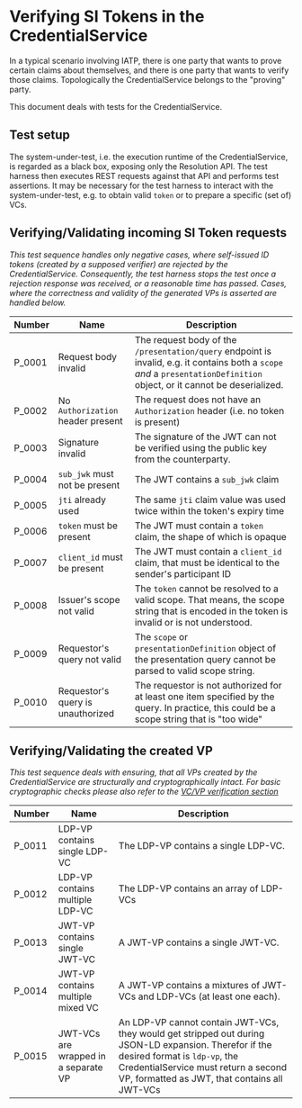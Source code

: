 # Verifying SI Tokens in the CredentialService

In a typical scenario involving IATP, there is one party that wants to prove certain claims about themselves, and there
is one party that wants to verify those claims. Topologically the CredentialService belongs to the "proving" party.

This document deals with tests for the CredentialService.

## Test setup

The system-under-test, i.e. the execution runtime of the CredentialService, is regarded as a black box, exposing only
the
Resolution API. The test harness then executes REST requests against that API and performs test assertions. It may be
necessary for the test harness to interact with the system-under-test, e.g. to obtain valid `token`
or to prepare a specific (set of) VCs.

## Verifying/Validating incoming SI Token requests

_This test sequence handles only negative cases, where self-issued ID tokens (created by a supposed verifier) are
rejected by the CredentialService. Consequently, the test harness stops the test once a rejection response was received,
or a reasonable time has passed. Cases, where the correctness and validity of the generated VPs is asserted are handled
below._

| Number | Name                                        | Description                                                                                                                                                               | 
|--------|---------------------------------------------|---------------------------------------------------------------------------------------------------------------------------------------------------------------------------|
| P_0001 | Request body invalid                        | The request body of the `/presentation/query` endpoint is invalid, e.g. it contains both a `scope` _and_ a `presentationDefinition` object, or it cannot be deserialized. |
| P_0002 | No `Authorization` header present           | The request does not have an `Authorization` header (i.e. no token is present)                                                                                            |
| P_0003 | Signature invalid                           | The signature of the JWT can not be verified using the public key from the counterparty.                                                                                  |
| P_0004 | `sub_jwk` must not be present               | The JWT contains a `sub_jwk` claim                                                                                                                                        |
| P_0005 | `jti` already used                          | The same `jti` claim value was used twice within the token's expiry time                                                                                                  |
| P_0006 | `token` must be present | The JWT must contain a `token` claim, the shape of which is opaque                                                                                    |
| P_0007 | `client_id` must be present                 | The JWT must contain a `client_id` claim, that must be identical to the sender's participant ID                                                                           |
| P_0008 | Issuer's scope not valid                    | The `token` cannot be resolved to a valid scope. That means, the scope string that is encoded in the token is invalid or is not understood.           |
| P_0009 | Requestor's query not valid                 | The `scope` or `presentationDefinition` object of the presentation query cannot be parsed to valid scope string.                                                          |
| P_0010 | Requestor's query is unauthorized           | The requestor is not authorized for at least one item specified by the query. In practice, this could be a scope string that is "too wide"                                |

## Verifying/Validating the created VP

_This test sequence deals with ensuring, that all VPs created by the CredentialService are structurally and
cryptographically intact. For basic cryptographic checks please also refer to
the [VC/VP verification section](./base_tests#verifying-ldp-vc--ldp-vp)_

| Number | Name                                 | Description                                                                                                                                                                                                                    |
|--------|--------------------------------------|--------------------------------------------------------------------------------------------------------------------------------------------------------------------------------------------------------------------------------|
| P_0011 | LDP-VP contains single LDP-VC        | The LDP-VP contains a single LDP-VC.                                                                                                                                                                                           |
| P_0012 | LDP-VP contains multiple LDP-VC      | The LDP-VP contains an array of LDP-VCs                                                                                                                                                                                        |
| P_0013 | JWT-VP contains single JWT-VC        | A JWT-VP contains a single JWT-VC.                                                                                                                                                                                             |
| P_0014 | JWT-VP contains multiple mixed VC    | A JWT-VP contains a mixtures of JWT-VCs and LDP-VCs (at least one each).                                                                                                                                                       |
| P_0015 | JWT-VCs are wrapped in a separate VP | An LDP-VP cannot contain JWT-VCs, they would get stripped out during JSON-LD expansion. Therefor if the desired format is `ldp-vp`, the CredentialService must return a second VP, formatted as JWT, that contains all JWT-VCs |